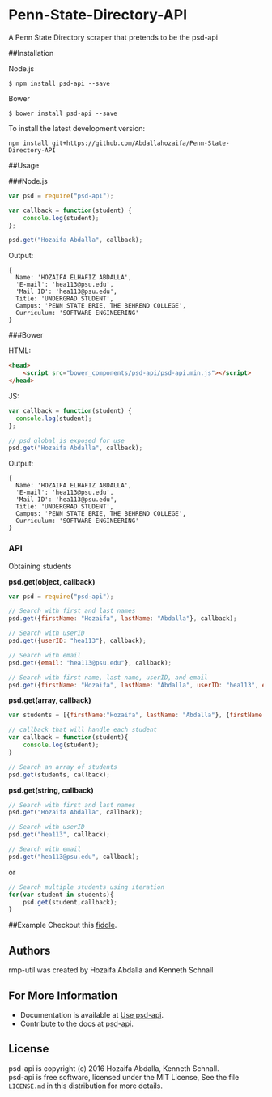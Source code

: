 # Penn-State-Directory-API
A Penn State Directory scraper that pretends to be the psd-api

##Installation

Node.js
```
$ npm install psd-api --save
```

Bower
```
$ bower install psd-api --save
```

To install the latest development version:
```
npm install git+https://github.com/Abdallahozaifa/Penn-State-Directory-API
```

##Usage

###Node.js

```javascript
var psd = require("psd-api");

var callback = function(student) {    
    console.log(student);
};

psd.get("Hozaifa Abdalla", callback);
```

Output:
```
{ 
  Name: 'HOZAIFA ELHAFIZ ABDALLA',
  'E-mail': 'hea113@psu.edu',
  'Mail ID': 'hea113@psu.edu',
  Title: 'UNDERGRAD STUDENT',
  Campus: 'PENN STATE ERIE, THE BEHREND COLLEGE',
  Curriculum: 'SOFTWARE ENGINEERING' 
}

```

###Bower

HTML:
```html
<head>
    <script src="bower_components/psd-api/psd-api.min.js"></script>
</head>
```
JS:
```javascript
var callback = function(student) {
  console.log(student);
};

// psd global is exposed for use
psd.get("Hozaifa Abdalla", callback);
```
Output:
```
{ 
  Name: 'HOZAIFA ELHAFIZ ABDALLA',
  'E-mail': 'hea113@psu.edu',
  'Mail ID': 'hea113@psu.edu',
  Title: 'UNDERGRAD STUDENT',
  Campus: 'PENN STATE ERIE, THE BEHREND COLLEGE',
  Curriculum: 'SOFTWARE ENGINEERING' 
}
```

### API

Obtaining students

**psd.get(object, callback)**
```javascript
var psd = require("psd-api");

// Search with first and last names
psd.get({firstName: "Hozaifa", lastName: "Abdalla"}, callback);

// Search with userID
psd.get({userID: "hea113"}, callback);

// Search with email
psd.get({email: "hea113@psu.edu"}, callback);

// Search with first name, last name, userID, and email
psd.get({firstName: "Hozaifa", lastName: "Abdalla", userID: "hea113", email: "hea113@psu.edu"}, callback);
```

**psd.get(array, callback)**

```javascript
var students = [{firstName:"Hozaifa", lastName: "Abdalla"}, {firstName: "Kenneth", lastName: "Schnall"}];

// callback that will handle each student 
var callback = function(student){
    console.log(student);
}

// Search an array of students 
psd.get(students, callback);

```

**psd.get(string, callback)**
```javascript
// Search with first and last names
psd.get("Hozaifa Abdalla", callback);

// Search with userID
psd.get("hea113", callback);

// Search with email
psd.get("hea113@psu.edu", callback);
```

or
```javascript
// Search multiple students using iteration
for(var student in students){
    psd.get(student,callback);
}
```

##Example
Checkout this [fiddle](https://jsfiddle.net/tnxbj112/5/).

Authors
-------
rmp-util was created by Hozaifa Abdalla and Kenneth Schnall

For More Information
--------------------

+ Documentation is available at [Use psd-api](http://usejsdoc.org).
+ Contribute to the docs at [psd-api](https://github.com/Abdallahozaifa/Penn-State-Directory-API).

License
-------

psd-api is copyright (c) 2016 Hozaifa Abdalla, Kenneth Schnall. <br>psd-api is free software, licensed under the MIT License, See the file `LICENSE.md` in this distribution for more details.



